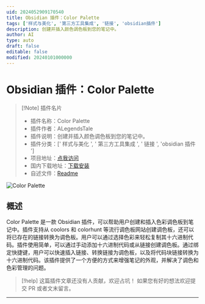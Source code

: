 ```yaml
---
uid: 2024052909170540
title: Obsidian 插件：Color Palette
tags: ['样式与美化', '第三方工具集成', '链接', 'obsidian插件']
description: 创建并插入颜色调色板到您的笔记中。
author: AI
type: auto
draft: false
editable: false
modified: 20240101000000
---
```


# Obsidian 插件：Color Palette

> [!Note] 插件名片
> - 插件名称：Color Palette
> - 插件作者：ALegendsTale
> - 插件说明：创建并插入颜色调色板到您的笔记中。
> - 插件分类：[' 样式与美化 ', ' 第三方工具集成 ', ' 链接 ', 'obsidian 插件 ']
> - 项目地址：[点我访问](https://github.com/ALegendsTale/obsidian-color-palette)
> - 国内下载地址：[下载安装](https://pkmer.cn/products/plugin/pluginMarket/?color-palette)
> - 自述文件：[Readme](https://ghproxy.net/https://raw.githubusercontent.com/ALegendsTale/obsidian-color-palette/main/README.md)

![Color Palette](https://cdn.pkmer.cn/covers/color-palette.png!pkmer)

## 概述

Color Palette 是一款 Obsidian 插件，可以帮助用户创建和插入色彩调色板到笔记中。插件支持从 coolors 和 colorhunt 等流行调色板网站创建调色板，还可以将已存在的链接转换为调色板。用户可以通过选择色彩来轻松复制其十六进制代码。插件使用简单，可以通过手动添加十六进制代码或从链接创建调色板。通过绑定快捷键，用户可以快速插入链接、转换链接为调色板，以及将代码块链接转换为十六进制代码。该插件提供了一个方便的方式来增强笔记的外观，并解决了调色和色彩管理的问题。

> [!help]
> 这篇插件文章还没有人贡献，欢迎占坑！
> 如果您有好的想法欢迎提交 PR 或者文末留言。

---



